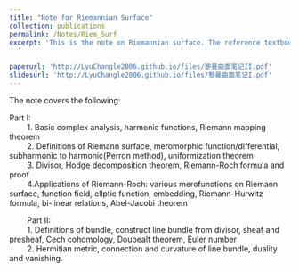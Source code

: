```yaml
---
title: "Note for Riemannian Surface"
collection: publications
permalink: /Notes/Riem_Surf
excerpt: 'This is the note on Riemannian surface. The reference textbook is ***Riemannian Surface*** by **Mei Jiaqiang**. The note is divided into two parts since there is a restriction on file size when uploading files on Github.
  '

paperurl: 'http://LyuChangle2006.github.io/files/黎曼曲面笔记II.pdf'
slidesurl: 'http://LyuChangle2006.github.io/files/黎曼曲面笔记I.pdf'
---
```


The note covers the following:

Part I:       
     1. Basic complex analysis, harmonic functions, Riemann mapping theorem <br>
      2. Definitions of Riemann surface, meromorphic function/differential, subharmonic to harmonic(Perron method), uniformization theorem <br>
     3. Divisor, Hodge decomposition theorem, Riemann-Roch formula and proof <br>
     4.Applications of Riemann-Roch: various merofunctions on Riemann surface, function field, ellptic function, embedding, Riemann-Hurwitz formula, bi-linear relations, Abel-Jacobi theorem <br>
            
      Part II:  <br>
     1. Definitions of bundle, construct line bundle from divisor, sheaf and presheaf, Cech cohomology, Doubealt theorem, Euler number<br>
     2. Hermitian metric, connection and curvature of line bundle, duality and vanishing. <br>
